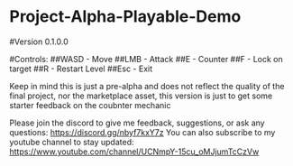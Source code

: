 # Project-Alpha-Playable-Demo

#Version 0.1.0.0

#Controls:
##WASD - Move
##LMB - Attack
##E - Counter
##F - Lock on target
##R - Restart Level
##Esc - Exit

Keep in mind this is just a pre-alpha and does not reflect the quality of the final project, nor the marketplace asset, this version is just to get some starter feedback on the coubnter mechanic

Please join the discord to give me feedback, suggestions, or ask any questions: https://discord.gg/nbyf7kxY7z
You can also subscribe to my youtube channel to stay updated: https://www.youtube.com/channel/UCNmpY-15cu_oMJjumTcCzVw
